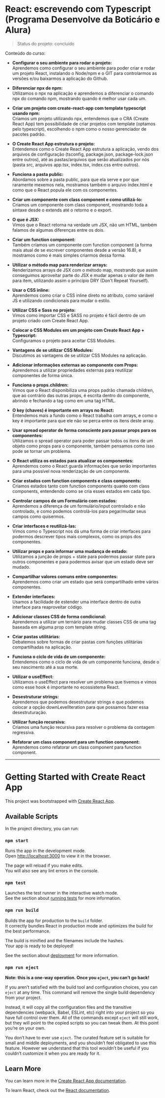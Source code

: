 # React: escrevendo com Typescript (Programa Desenvolve da Boticário e Alura)

> Status do projeto: concluído

Conteúdo do curso:

* **Configurar o seu ambiente para rodar o projeto:**  <br>
Aprendemos como configurar o seu ambiente para poder criar e rodar um projeto React, instalando o Node/npm e o GIT para controlarmos as versões e/ou baixarmos a aplicação do Github.

* **Diferenciar npx de npm:** <br>
Utilizamos o npx na aplicação e aprendemos a diferenciar o comando npx do comando npm, mostrando quando é melhor usar cada um.

* **Criar um projeto com create-react-app com template typescript usando npm:** <br>
Criamos um projeto utilizando npx, entendemos que o CRA (Create React App) tem possibilidade de criar projetos com template (optamos pelo typescript), escolhendo o npm como o nosso gerenciador de pacotes padrão.

* **O Create React App estrutura o projeto:** <br>
Entendemos como o Create React App estrutura a aplicação, vendo dos arquivos de configuração (tsconfig, package.json, package-lock.json entre outros), até as pastas/arquivos que serão atualizados por nós (pasta src, arquivos app.tsx, index.tsx, index.css entre outros).

* **Funciona a pasta public:** <br>
Abordamos sobre a pasta public, para que ela serve e por que raramente mexemos nela, mostramos também o arquivo index.html e como que o React popula ele com os componentes.

* **Criar um componente com class component e como utilizá-lo:** <br>
Criamos um componente com class component, mostrando toda a sintaxe desde o extends até o retorno e o export.

* **O que é JSX:** <br>
Vimos que o React retorna na verdade um JSX, não um HTML, também falamos de algumas diferenças entre os dois.

* **Criar um function component:** <br>
Também criamos um componente com function component (a forma mais atual de se escrever componentes desde a versão 16.8), e mostramos como é mais simples criarmos dessa forma.

* **Utilizar o método map para renderizar arrays:** <br>
Renderizamos arrays de JSX com o método map, mostrando que assim conseguimos aproveitar parte do JSX e mudar apenas o valor de item para item, utilizando assim o princípio DRY (Don't Repeat Yourself).

* **Usar o CSS inline:** <br>
Aprendemos como criar o CSS inline direto no atributo, como variável JS e utilizando condicionais para mudar o estilo.

* **Utilizar CSS e Sass no projeto:** <br>
Vimos como importar CSS e SASS no projeto é fácil dentro de um projeto criado com Create React App.

* **Colocar o CSS Modules em um projeto com Create React App + Typescript:** <br>
Configuramos o projeto para aceitar CSS Modules.

* **Vantagens de se utilizar CSS Modules:** <br>
Discutimos as vantagens de se utilizar CSS Modules na aplicação.

* **Adicionar informações externas ao componente com Props:** <br>
Aprendemos a utilizar propriedades externas para reutilizar componentes de forma única.

* **Funciona o props.children:** <br>
Vimos que o React disponibiliza uma props padrão chamada children, que ao contrário das outras props, é escrita dentro do componente, abrindo e fechando a tag como em uma tag HTML.

* **O key (chaves) é importante em arrays no React:** <br>
Entendemos mais a fundo como o React trabalha com arrays, e como o key é importante para que ele não se perca entre os itens deste array.

* **Usar spread operator de forma consciente para passar props para os componentes:** <br>
Utilizamos o spread operator para poder passar todos os itens de um objeto como props para o componente, também pensamos como isso pode se tornar um problema.

* **O React utiliza os estados para atualizar os componentes:** <br>
Aprendemos como o React guarda informações que serão importantes para uma possível nova renderização de um componente.

* **Criar estados com function components e class components:** <br>
Criamos estados tanto com function components quanto com class components, entendendo como se cria esses estados em cada tipo.

* **Controlar campos de um Formulário com estados:** <br>
Aprendemos a diferença de um formulário/input controlado e não controlado, e como podemos controlá-los para pegar/mudar seus campos como quisermos.

* **Criar interfaces e reutilizá-las:** <br>
Vimos como o Typescript nos dá uma forma de criar interfaces para podermos descrever tipos mais complexos, como os props dos componentes.

* **Utilizar props e para informar uma mudança de estado:** <br>
Utilizamos a junção de props + state para podermos passar state para outros componentes e para podermos avisar que um estado deve ser mudado.

* **Compartilhar valores comuns entre componentes:** <br>
Aprendemos como criar um estado que será compartilhado entre vários componentes.

* **Extender interfaces:** <br>
Usamos a facilidade de estender uma interface dentro de outra interface para reaproveitar código.

* **Adicionar classes CSS de forma condicional:** <br>
Aprendemos a utilizar um ternário para mudar classes CSS de uma tag baseada em alguma prop com template string.

* **Criar pastas utilitárias:** <br>
Debatemos sobre formas de criar pastas com funções utilitárias compartilhadas na aplicação.

* **Funciona o ciclo de vida de um componente:** <br>
Entendemos como o ciclo de vida de um componente funciona, desde o seu nascimento até a sua morte.

* **Utilizar o useEffect:** <br>
Utilizamos o useEffect para resolver um problema que tivemos e vimos como esse hook é importante no ecossistema React.

* **Desestruturar strings:** <br>
Aprendemos que podemos desestruturar strings e que podemos colocar a opção downLevelIteration para que possamos fazer essa desestruturação.

* **Utilizar função recursiva:** <br>
Criamos uma função recursiva para resolver o problema da contagem regressiva.

* **Refatorar um class component para um function component:** <br>
Aprendemos como refatorar um class component para function component.

-----

# Getting Started with Create React App

This project was bootstrapped with [Create React App](https://github.com/facebook/create-react-app).

## Available Scripts

In the project directory, you can run:

### `npm start`

Runs the app in the development mode.\
Open [http://localhost:3000](http://localhost:3000) to view it in the browser.

The page will reload if you make edits.\
You will also see any lint errors in the console.

### `npm test`

Launches the test runner in the interactive watch mode.\
See the section about [running tests](https://facebook.github.io/create-react-app/docs/running-tests) for more information.

### `npm run build`

Builds the app for production to the `build` folder.\
It correctly bundles React in production mode and optimizes the build for the best performance.

The build is minified and the filenames include the hashes.\
Your app is ready to be deployed!

See the section about [deployment](https://facebook.github.io/create-react-app/docs/deployment) for more information.

### `npm run eject`

**Note: this is a one-way operation. Once you `eject`, you can’t go back!**

If you aren’t satisfied with the build tool and configuration choices, you can `eject` at any time. This command will remove the single build dependency from your project.

Instead, it will copy all the configuration files and the transitive dependencies (webpack, Babel, ESLint, etc) right into your project so you have full control over them. All of the commands except `eject` will still work, but they will point to the copied scripts so you can tweak them. At this point you’re on your own.

You don’t have to ever use `eject`. The curated feature set is suitable for small and middle deployments, and you shouldn’t feel obligated to use this feature. However we understand that this tool wouldn’t be useful if you couldn’t customize it when you are ready for it.

## Learn More

You can learn more in the [Create React App documentation](https://facebook.github.io/create-react-app/docs/getting-started).

To learn React, check out the [React documentation](https://reactjs.org/).
